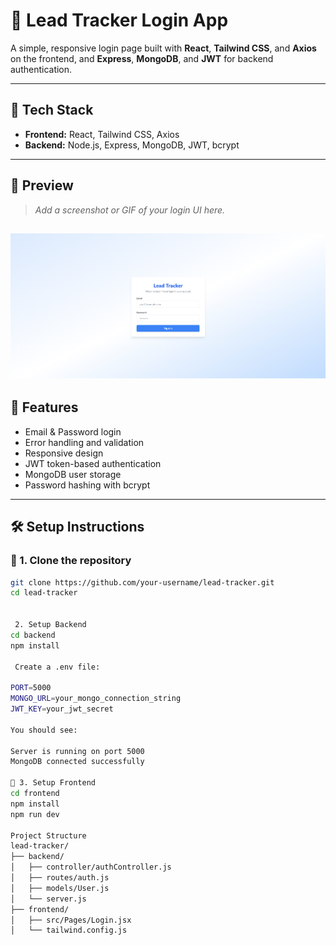# 🚀 Lead Tracker Login App

A simple, responsive login page built with **React**, **Tailwind CSS**, and **Axios** on the frontend, and **Express**, **MongoDB**, and **JWT** for backend authentication.

---

## 🧰 Tech Stack

- **Frontend:** React, Tailwind CSS, Axios
- **Backend:** Node.js, Express, MongoDB, JWT, bcrypt

---

## 📸 Preview

> _Add a screenshot or GIF of your login UI here._

![Login Screenshot](./leadTrack/Screenshot%202025-09-29%20174803.png)
---

## 🧩 Features

- Email & Password login
- Error handling and validation
- Responsive design
- JWT token-based authentication
- MongoDB user storage
- Password hashing with bcrypt

---

## 🛠️ Setup Instructions

### 🔹 1. Clone the repository

```bash
git clone https://github.com/your-username/lead-tracker.git
cd lead-tracker


 2. Setup Backend
cd backend
npm install

 Create a .env file:

PORT=5000
MONGO_URL=your_mongo_connection_string
JWT_KEY=your_jwt_secret

You should see:

Server is running on port 5000
MongoDB connected successfully

🔹 3. Setup Frontend
cd frontend
npm install
npm run dev

Project Structure
lead-tracker/
├── backend/
│   ├── controller/authController.js
│   ├── routes/auth.js
│   ├── models/User.js
│   └── server.js
├── frontend/
│   ├── src/Pages/Login.jsx
│   └── tailwind.config.js







